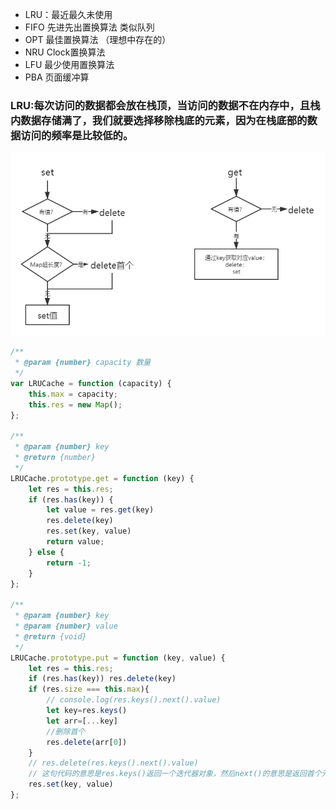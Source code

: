 - LRU：最近最久未使用
- FIFO 先进先出置换算法 类似队列
- OPT 最佳置换算法 （理想中存在的）
- NRU Clock置换算法
- LFU 最少使用置换算法
- PBA 页面缓冲算

### LRU:每次访问的数据都会放在栈顶，当访问的数据不在内存中，且栈内数据存储满了，我们就要选择移除栈底的元素，因为在栈底部的数据访问的频率是比较低的。
<img src="./LRU.png"></img>

```js
/**
 * @param {number} capacity 数量
 */
var LRUCache = function (capacity) {
    this.max = capacity;
    this.res = new Map();
};

/** 
 * @param {number} key
 * @return {number}
 */
LRUCache.prototype.get = function (key) {
    let res = this.res;
    if (res.has(key)) {
        let value = res.get(key)
        res.delete(key)
        res.set(key, value)
        return value;
    } else {
        return -1;
    }
};

/** 
 * @param {number} key 
 * @param {number} value
 * @return {void}
 */
LRUCache.prototype.put = function (key, value) {
    let res = this.res;
    if (res.has(key)) res.delete(key)
    if (res.size === this.max){
        // console.log(res.keys().next().value)
        let key=res.keys()
        let arr=[...key]
        //删除首个
        res.delete(arr[0])
    } 
    // res.delete(res.keys().next().value)
    // 这句代码的意思是res.keys()返回一个迭代器对象，然后next()的意思是返回首个元素的value，然后指针指向下一个值。
    res.set(key, value)
};
```